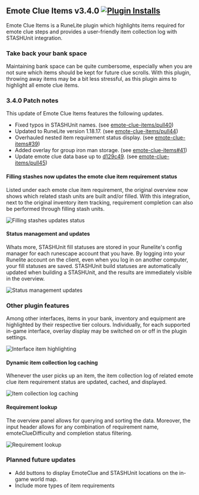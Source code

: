 ## Emote Clue Items v3.4.0 [![Plugin Installs](http://img.shields.io/endpoint?url=https://i.pluginhub.info/shields/installs/plugin/emote-clue-items&label=Active%20installs)](https://runelite.net/plugin-hub/Lars%20van%20Soest)

Emote Clue Items is a RuneLite plugin which highlights items required for emote clue steps and provides a user-friendly
item collection log with STASHUnit integration.

### Take back your bank space

Maintaining bank space can be quite cumbersome, especially when you are not sure which items should be kept for future
clue scrolls. With this plugin, throwing away items may be a bit less stressful, as this plugin aims to highlight all
emote clue items.

### 3.4.0 Patch notes

This update of Emote Clue Items features the following updates.
- Fixed typos in STASHUnit names. (see [emote-clue-items/pull40](https://github.com/larsvansoest/emote-clue-items/pull/40))
- Updated to RuneLite version 1.18.17. (see [emote-clue-items/pull44](https://github.com/larsvansoest/emote-clue-items/pull/44))
- Overhauled nested item requirement status display. (see [emote-clue-items#39](https://github.com/larsvansoest/emote-clue-items/issues/39))
- Added overlay for group iron man storage. (see [emote-clue-items#41](https://github.com/larsvansoest/emote-clue-items/issues/41))
- Update emote clue data base up to [d129c49](https://github.com/runelite/runelite/commits/master/runelite-client/src/main/java/net/runelite/client/plugins/cluescrolls/clues/EmoteClue.java). (see [emote-clue-items/pull45](https://github.com/larsvansoest/emote-clue-items/pull/45))

#### Filling stashes now updates the emote clue item requirement status

Listed under each emote clue item requirement, the original overview now shows which related stash units are built
and/or filled. With this integration, next to the original inventory item tracking, requirement completion can also be
performed through filling stash units.

![Filling stashes updates status](/readme/filling-stashes-updates-status.gif)

#### Status management and updates

Whats more, STASHUnit fill statuses are stored in your Runelite's config manager for each runescape account that you
have. By logging into your Runelite account on the client, even when you log in on another computer, your fill statuses
are saved. STASHUnit build statuses are automatically updated when building a STASHUnit, and the results are immediately
visible in the overview.

![Status management updates](/readme/status-management-updates.gif)

### Other plugin features

Among other interfaces, items in your bank, inventory and equipment are highlighted by their respective tier colours.
Individually, for each supported in-game interface, overlay display may be switched on or off in the plugin settings.

![Interface item highlighting](/readme/interface-item-highlighting.gif)

#### Dynamic item collection log caching

Whenever the user picks up an item, the item collection log of related emote clue item requirement status are updated,
cached, and displayed.

![Item collection log caching](/readme/item-collection-log-caching.gif)

#### Requirement lookup

The overview panel allows for querying and sorting the data. Moreover, the input header allows for any combination of
requirement name, emoteClueDifficulty and completion status filtering.

![Requirement lookup](/readme/requirement-lookup.gif)

### Planned future updates

- Add buttons to display EmoteClue and STASHUnit locations on the in-game world map.
- Include more types of item requirements
